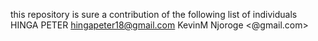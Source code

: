 this repository is sure a contribution of the following list of individuals
HINGA PETER  <hingapeter18@gmail.com>
KevinM Njoroge <@gmail.com>
